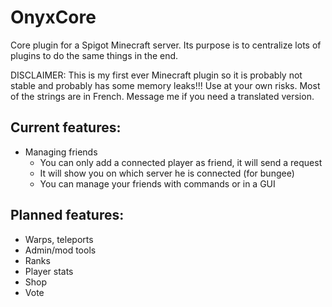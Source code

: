 # OnyxCore
Core plugin for a Spigot Minecraft server. Its purpose is to centralize lots of plugins to do the same things in the end.

DISCLAIMER: This is my first ever Minecraft plugin so it is probably not stable and probably has some memory leaks!!! Use at your own risks.
Most of the strings are in French. Message me if you need a translated version.


## Current features:
- Managing friends
  - You can only add a connected player as friend, it will send a request
  - It will show you on which server he is connected (for bungee)
  - You can manage your friends with commands or in a GUI


## Planned features:
- Warps, teleports
- Admin/mod tools
- Ranks
- Player stats
- Shop
- Vote
